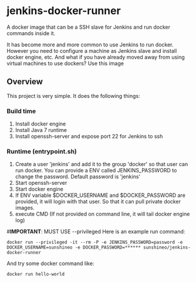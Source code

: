 # jenkins-docker-runner
A docker image that can be a SSH slave for Jenkins and run docker commands inside it.

It has become more and more common to use Jenkins to run docker.
However you need to configure a machine as Jenkins slave and install docker engine, etc.
And what if you have already moved away from using virtual machines to use dockers? Use this image

## Overview
This project is very simple. It does the following things:

### Build time
1. Install docker engine
2. Install Java 7 runtime
3. Install openssh-server and expose port 22 for Jenkins to ssh

### Runtime (entrypoint.sh)
1. Create a user 'jenkins' and add it to the group 'docker' so that user can run docker. You can provide a ENV called JENKINS_PASSWORD to change the password. Default password is 'jenkins'
2. Start openssh-server
3. Start docker engine
4. If ENV variable $DOCKER_USERNAME and $DOCKER_PASSWORD are provided, it will login with that user. So that it can pull private docker images.
5. execute CMD (If not provided on command line, it will tail docker engine log)

#**IMPORTANT**: MUST USE --privileged
Here is an example run command:
```
docker run --privileged -it --rm -P -e JENKINS_PASSWORD=password -e DOCKER_USERNAME=sunshineo -e DOCKER_PASSWORD=****** sunshineo/jenkins-docker-runner
```
And try some docker command like:
```
docker run hello-world
```
